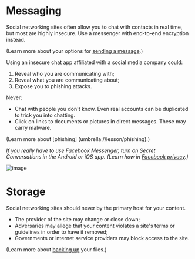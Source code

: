 [Title]: # (Don't rely on social media sites)
[Order]: # (8)

# Messaging

Social networking sites often allow you to chat with contacts in real time, but most are highly insecure. Use a messenger with end-to-end encryption instead. 

(Learn more about your options for [sending a message](umbrella://lesson/sending-a-message).) 

Using an insecure chat app affiliated with a social media company could: 

1. Reveal who you are communicating with;
2. Reveal what you are communicating about;
3. Expose you to phishing attacks. 

Never: 

*	Chat with people you don't know. Even real accounts can be duplicated to trick you into chatting.  
*	Click on links to documents or pictures in direct messages. These may carry malware. 

(Learn more about [phishing] (umbrella://lesson/phishing).)

*If you really have to use Facebook Messenger, turn on Secret Conversations in the Android or iOS app. (Learn how in [Facebook privacy](umbrella://lesson/facebook).)*  

![image](socialb4.png)

# Storage

Social networking sites should never by the primary host for your content. 

*	The provider of the site may change or close down;
*	Adversaries may allege that your content violates a site's terms or guidelines in order to have it removed; 
*	Governments or internet service providers may block access to the site.

(Learn more about [backing up](umbrella://lesson/backing-up) your files.)

